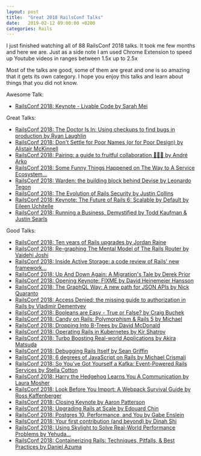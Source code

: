 ```yaml
---
layout: post
title:  "Great 2018 RailsConf Talks"
date:   2019-02-12 09:00:00 +0200
categories: Rails
---
```


I just finished watching all of 88 RailsConf 2018 talks. It took me few months and here we are. Just as a side note I am used Chrome Extension to speed up Youtube videos in ranges between 1.5x up to 2.5x

Most of the talks are good, some of them are great and one is so amazing that it gets its own category. I hope you enjoy this talks and learn about things that you did not know.

Awesome Talk:
  - [RailsConf 2018: Keynote - Livable Code by Sarah Mei](https://www.youtube.com/watch?v=lI77oMKr5EY&list=PLE7tQUdRKcyak-yFKj5IN3tDYOh5omMrH&index=55)

Great Talks:
  - [RailsConf 2018: The Doctor Is In: Using checkups to find bugs in production by Ryan Laughlin](https://www.youtube.com/watch?v=gEAlhKaK2I4&index=9&list=PLE7tQUdRKcyak-yFKj5IN3tDYOh5omMrH)
  - [RailsConf 2018: Don't Settle for Poor Names (or for Poor Design) by Alistair McKinnell](https://www.youtube.com/watch?v=j5o-lUF_nJs&list=PLE7tQUdRKcyak-yFKj5IN3tDYOh5omMrH&index=22)
  - [RailsConf 2018: Pairing: a guide to fruitful collaboration 🍓🍑🍐 by André Arko](https://www.youtube.com/watch?v=km7uGUEd4fk&list=PLE7tQUdRKcyak-yFKj5IN3tDYOh5omMrH&index=32)
  - [RailsConf 2018: Some Funny Things Happened on The Way to A Service Ecosystem...](https://www.youtube.com/watch?v=WtZUVzDGkTM&list=PLE7tQUdRKcyak-yFKj5IN3tDYOh5omMrH&index=37)
  - [RailsConf 2018: Warden: the building block behind Devise by Leonardo Tegon](https://www.youtube.com/watch?v=QBJ3G40fxHg&list=PLE7tQUdRKcyak-yFKj5IN3tDYOh5omMrH&index=39)
  - [RailsConf 2018: The Evolution of Rails Security by Justin Collins](https://www.youtube.com/watch?v=Btrmc1wO3pc&index=42&list=PLE7tQUdRKcyak-yFKj5IN3tDYOh5omMrH)
  - [RailsConf 2018: Keynote: The Future of Rails 6: Scalable by Default by Eileen Uchitelle](https://www.youtube.com/watch?v=8evXWvM4oXM&list=PLE7tQUdRKcyak-yFKj5IN3tDYOh5omMrH&index=48)
  - [RailsConf 2018: Running a Business, Demystified by Todd Kaufman & Justin Searls](https://www.youtube.com/watch?v=kJEN5Dt2kKU&list=PLE7tQUdRKcyak-yFKj5IN3tDYOh5omMrH&index=49)

Good Talks:
  - [RailsConf 2018: Ten years of Rails upgrades by Jordan Raine](https://www.youtube.com/watch?v=6aCfc0DkSFo&list=PLE7tQUdRKcyak-yFKj5IN3tDYOh5omMrH&index=62)
  - [RailsConf 2018: Re-graphing The Mental Model of The Rails Router by Vaidehi Joshi](https://www.youtube.com/watch?v=lEC-QoZeBkM&index=70&list=PLE7tQUdRKcyak-yFKj5IN3tDYOh5omMrH)
  - [RailsConf 2018: Inside Active Storage: a code review of Rails' new framework...](https://www.youtube.com/watch?v=-_w4uqoVSpw&list=PLE7tQUdRKcyak-yFKj5IN3tDYOh5omMrH&index=71)
  - [RailsConf 2018: Up And Down Again: A Migration's Tale by Derek Prior](https://www.youtube.com/watch?v=_wR4NIQNmOI&list=PLE7tQUdRKcyak-yFKj5IN3tDYOh5omMrH&index=75)
  - [RailsConf 2018: Opening Keynote: FIXME by David Heinemeier Hansson](https://www.youtube.com/watch?v=zKyv-IGvgGE&list=PLE7tQUdRKcyak-yFKj5IN3tDYOh5omMrH&index=1)
  - [RailsConf 2018: The GraphQL Way: A new path for JSON APIs by Nick Quaranto](https://www.youtube.com/watch?v=QHoddukdqf0&list=PLE7tQUdRKcyak-yFKj5IN3tDYOh5omMrH&index=2)
  - [RailsConf 2018: Access Denied: the missing guide to authorization in Rails by Vladimir Dementyev](https://www.youtube.com/watch?v=NVwx0DARDis&list=PLE7tQUdRKcyak-yFKj5IN3tDYOh5omMrH&index=3)
  - [RailsConf 2018: Booleans are Easy - True or False? by Craig Buchek](https://www.youtube.com/watch?v=PkXTIfVN-3E&list=PLE7tQUdRKcyak-yFKj5IN3tDYOh5omMrH&index=4)
  - [RailsConf 2018: Candy on Rails: Polymorphism & Rails 5 by Michael](https://www.youtube.com/watch?v=CD_ye_9lvEM&index=5&list=PLE7tQUdRKcyak-yFKj5IN3tDYOh5omMrH)
  - [RailsConf 2018: Dropping Into B-Trees by David McDonald](https://www.youtube.com/watch?v=17XecHy9Pzg&index=7&list=PLE7tQUdRKcyak-yFKj5IN3tDYOh5omMrH)
  - [RailsConf 2018: Operating Rails in Kubernetes by Kir Shatrov](https://www.youtube.com/watch?v=KKtS0QD5ERM&list=PLE7tQUdRKcyak-yFKj5IN3tDYOh5omMrH&index=11)
  - [RailsConf 2018: Turbo Boosting Real-world Applications by Akira Matsuda](https://www.youtube.com/watch?v=y-wqo6LiqMo&index=12&list=PLE7tQUdRKcyak-yFKj5IN3tDYOh5omMrH)
  - [RailsConf 2018: Debugging Rails Itself by Sean Griffin](https://www.youtube.com/watch?v=IKOLEKxMRa0&list=PLE7tQUdRKcyak-yFKj5IN3tDYOh5omMrH&index=14)
  - [RailsConf 2018: 6 degrees of JavaScript on Rails by Michael Crismali](https://www.youtube.com/watch?v=hXdJU2lpfsE&list=PLE7tQUdRKcyak-yFKj5IN3tDYOh5omMrH&index=58)
  - [RailsConf 2018: So You’ve Got Yourself a Kafka: Event-Powered Rails Services by Stella Cotton](https://www.youtube.com/watch?v=Rzl4O1oaVy8&list=PLE7tQUdRKcyak-yFKj5IN3tDYOh5omMrH&index=36)
  - [RailsConf 2018: Harry the Hedgehog Learns You A Communication by Laura Mosher](https://www.youtube.com/watch?v=uT1ovJqIjt4&list=PLE7tQUdRKcyak-yFKj5IN3tDYOh5omMrH&index=44)
  - [RailsConf 2018: Look Before You Import: A Webpack Survival Guide by Ross Kaffenberger](https://www.youtube.com/watch?v=fKOq5_2qj54&list=PLE7tQUdRKcyak-yFKj5IN3tDYOh5omMrH&index=59)
  - [RailsConf 2018: Closing Keynote by Aaron Patterson](https://www.youtube.com/watch?v=cBFuZivrdT0&list=PLE7tQUdRKcyak-yFKj5IN3tDYOh5omMrH&index=60)
  - [RailsConf 2018: Upgrading Rails at Scale by Edouard Chin](https://www.youtube.com/watch?v=N2B5V4ozc6k&index=77&list=PLE7tQUdRKcyak-yFKj5IN3tDYOh5omMrH)
  - [RailsConf 2018: Postgres 10, Performance, and You by Gabe Enslein](https://www.youtube.com/watch?v=8gXdLAM6B1w&list=PLE7tQUdRKcyak-yFKj5IN3tDYOh5omMrH&index=78)
  - [RailsConf 2018: Your first contribution (and beyond) by Dinah Shi](https://www.youtube.com/watch?v=SUD9rj0rRxg&list=PLE7tQUdRKcyak-yFKj5IN3tDYOh5omMrH&index=81)
  - [RailsConf 2018: Using Skylight to Solve Real-World Performance Problems by Yehuda...](https://www.youtube.com/watch?v=QlMqObmQCrI&list=PLE7tQUdRKcyak-yFKj5IN3tDYOh5omMrH&index=84)
  - [RailsConf 2018: Containerizing Rails: Techniques, Pitfalls, & Best Practices by Daniel Azuma](https://www.youtube.com/watch?v=kG2vxYn547E&list=PLE7tQUdRKcyak-yFKj5IN3tDYOh5omMrH&index=85)
